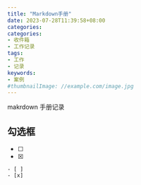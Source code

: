 ```yaml
---
title: "Markdown手册"
date: 2023-07-28T11:39:58+08:00
categories:
categories:
- 收件箱
- 工作记录
tags:
- 工作
- 记录
keywords:
- 案例
#thumbnailImage: //example.com/image.jpg
---
```

makrdown 手册记录
<!--more-->
## 勾选框
- [ ]
- [x]

```
- [ ]
- [x]
```
